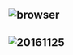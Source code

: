 ![browser](https://image.slidesharecdn.com/web-browserarchitecture-150609231155-lva1-app6892/95/web-browser-architecture-13-638.jpg?cb=1433891674)
---------
![20161125](http://benediktmeurer.de/images/2016/v8-old-pipeline-20161125.png)
---------

